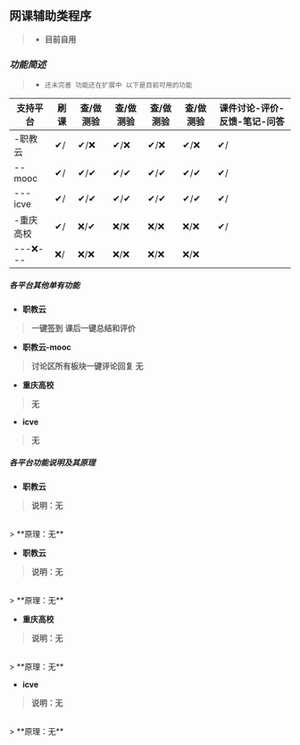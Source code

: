 ## 网课辅助类程序
 > - **目前自用**
  ### *功能简述*
 > - `还未完善 功能还在扩展中 以下是目前可用的功能 `
 > 
| 支持平台  |  刷课  | 查/做 测验  | 查/做 测验 | 查/做 测验  | 查/做 测验 | 课件讨论-评价-反馈-笔记-问答 |
| -------- | ----  |  -------  |  -------  |  -------  |  -------  |  --------------------  |
| -职教云   |   ✔/  |    ✔/❌   |    ✔/❌   |    ✔/❌    |    ✔/❌  |            ✔/         |
| -- mooc  |   ✔/  |     ✔/✔  |    ✔/✔    |    ✔/✔    |    ✔/✔   |           ✔/         |
| ---icve  |   ✔/  |    ✔/✔   |    ✔/✔    |    ✔/✔    |    ✔/✔   |           ✔/         |
| -重庆高校 |    ✔/  |     ❌/✔ |    ❌/❌   |   ❌/❌     |   ❌/❌   |          ✔/          |
| ---❌--- |   ❌/  |    ❌/❌  |   ❌/❌    |    ❌/❌     |  ❌/❌   |                       |

  ##### **各平台其他单有功能**

- **职教云**
> **一键签到**
> **课后一键总结和评价**

- **职教云-mooc**
> **讨论区所有板块一键评论回复**
> **无**

- **重庆高校**
> **无**

- **icve**
> **无**

##### **各平台功能说明及其原理** 

- **职教云**
> **说明：无**
<br>
> **原理：无**

- **职教云**
> **说明：无**
<br>
> **原理：无**

- **重庆高校**
> **说明：无**
<br>
> **原理：无**

- **icve**
> **说明：无**
<br>
> **原理：无**


